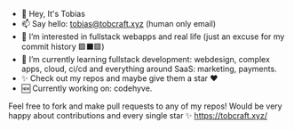 - 👋 Hey, It's Tobias
- 📫 Say hello: tobias@tobcraft.xyz (human only email)
- 👀 I’m interested in fullstack webapps and real life (just an excuse for my commit history 🟩⬛🟩)
- 🌱 I’m currently learning fullstack development: webdesign, complex apps, cloud, ci/cd and everything around SaaS: marketing, payments.
- ✨ Check out my repos and maybe give them a star ❤️
- 🆕 Currently working on: codehyve.

Feel free to fork and make pull requests to any of my repos! Would be very happy about contributions and every single star ✨
https://tobcraft.xyz/
